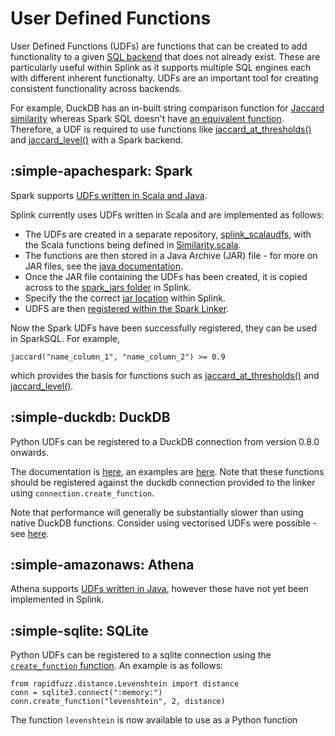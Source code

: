 # User Defined Functions

User Defined Functions (UDFs) are functions that can be created to add functionality to a given [SQL backend](../topic_guides/backends.md) that does not already exist. These are particularly useful within Splink as it supports multiple SQL engines each with different inherent functionalty. UDFs are an important tool for creating consistent functionality across backends.

For example, DuckDB has an in-built string comparison function for [Jaccard similarity](https://duckdb.org/docs/sql/functions/char.html#text-similarity-functions) whereas Spark SQL doesn't have [an equivalent function](https://spark.apache.org/docs/2.3.0/api/sql/index.html). Therefore, a UDF is required to use functions like [jaccard_at_thresholds()](../comparison_library.md#splink.comparison_library.JaccardAtThresholdsBase) and [jaccard_level()](../comparison_level_library.md#splink.comparison_level_library.JaccardLevelBase) with a Spark backend.

## :simple-apachespark: Spark

Spark supports [UDFs written in Scala and Java](https://spark.apache.org/docs/latest/sql-ref-functions-udf-scalar.html#:~:text=User%2DDefined%20Functions%20(UDFs),invoke%20them%20in%20Spark%20SQL.).

Splink currently uses UDFs written in Scala and are implemented as follows:

-  The UDFs are created in a separate repository, [splink_scalaudfs](https://github.com/moj-analytical-services/splink_scalaudfs), with the Scala functions being defined in [Similarity.scala](https://github.com/moj-analytical-services/splink_scalaudfs/blob/main/src/main/scala/uk/gov/moj/dash/linkage/Similarity.scala). 
- The functions are then stored in a Java Archive (JAR) file - for more on JAR files, see the [java documentation](https://docs.oracle.com/javase/8/docs/technotes/guides/jar/jarGuide.html).
- Once the JAR file containing the UDFs has been created, it is copied across to the [spark_jars folder](https://github.com/moj-analytical-services/splink/tree/master/splink/files/spark_jars) in Splink.
- Specify the the correct [jar location](https://github.com/moj-analytical-services/splink/blob/master/splink/spark/jar_location.py) within Splink.
- UDFS are then [registered within the Spark Linker](https://github.com/moj-analytical-services/splink/blob/879a34a6f8e548f14733924092f0c773d6f93f72/splink/spark/spark_linker.py#L246).

Now the Spark UDFs have been successfully registered, they can be used in SparkSQL. For example, 

```
jaccard("name_column_1", "name_column_2") >= 0.9
```

which provides the basis for functions such as [jaccard_at_thresholds()](../comparison_library.md#splink.comparison_library.JaccardAtThresholdsBase) and [jaccard_level()](../comparison_level_library.md#splink.comparison_level_library.JaccardLevelBase).

## :simple-duckdb: DuckDB

Python UDFs can be registered to a DuckDB connection from version 0.8.0 onwards.

The documentation is [here](https://duckdb.org/docs/api/python/reference/#duckdb.DuckDBPyConnection.create_function), an examples are [here](https://github.com/duckdb/duckdb/pull/7171).  Note that these functions should be registered against the duckdb connection provided to the linker using `connection.create_function`.

Note that performance will generally be substantially slower than using native DuckDB functions.  Consider using vectorised UDFs were possible - see [here](https://github.com/duckdb/duckdb/pull/7171).

## :simple-amazonaws: Athena

Athena supports [UDFs written in Java](https://docs.aws.amazon.com/athena/latest/ug/querying-udf.html), however these have not yet been implemented in Splink.

## :simple-sqlite: SQLite

Python UDFs can be registered to a sqlite connection using the [`create_function` function](https://docs.python.org/3/library/sqlite3.html#sqlite3.Connection.create_function).  An example is as follows:

```
from rapidfuzz.distance.Levenshtein import distance
conn = sqlite3.connect(":memory:")
conn.create_function("levenshtein", 2, distance)
```

The function `levenshtein` is now available to use as a Python function

